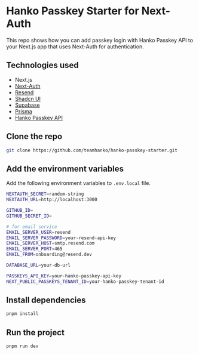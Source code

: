 # Hanko Passkey Starter for Next-Auth

This repo shows how you can add passkey login with Hanko Passkey API to your Next.js app that uses Next-Auth for authentication.

## Technologies used

- Next.js
- [Next-Auth](https://authjs.dev/) 
- [Resend](https://resend.com/)
- [Shadcn UI](https://ui.shadcn.com/)
- [Supabase](https://supabase.com/)
- [Prisma](https://www.prisma.io/)
- [Hanko Passkey API](https://www.hanko.io/features/hanko-passkey-api)

## Clone the repo

```bash
git clone https://github.com/teamhanko/hanko-passkey-starter.git
```

## Add the environment variables

Add the following environment variables to `.env.local` file.

```sh
NEXTAUTH_SECRET=random-string
NEXTAUTH_URL=http://localhost:3000

GITHUB_ID=
GITHUB_SECRET_ID=

# for email service
EMAIL_SERVER_USER=resend
EMAIL_SERVER_PASSWORD=your-resend-api-key
EMAIL_SERVER_HOST=smtp.resend.com
EMAIL_SERVER_PORT=465
EMAIL_FROM=onboarding@resend.dev

DATABASE_URL=your-db-url

PASSKEYS_API_KEY=your-hanko-passkey-api-key
NEXT_PUBLIC_PASSKEYS_TENANT_ID=your-hanko-passkey-tenant-id
```

## Install dependencies

```bash
pnpm install
```

## Run the project

```bash
pnpm run dev
```
